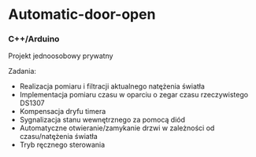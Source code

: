 # Automatic-door-open
### C++/Arduino

Projekt jednoosobowy prywatny

Zadania: 
- Realizacja pomiaru i filtracji aktualnego natężenia światła
- Implementacja pomiaru czasu w oparciu o zegar czasu rzeczywistego DS1307
- Kompensacja dryfu timera
- Sygnalizacja stanu wewnętrznego za pomocą diód
- Automatyczne otwieranie/zamykanie drzwi w zależności od czasu/natężenia światła
- Tryb ręcznego sterowania
